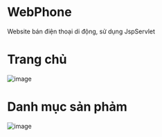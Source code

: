 # WebPhone
Website bán điện thoại di động, sử dụng JspServlet
# Trang chủ
![image](https://user-images.githubusercontent.com/54854628/168420510-bf561bac-a19c-4bf8-b98a-103c34a5b50a.png)

# Danh mục sản phảm
![image](https://user-images.githubusercontent.com/54854628/168420611-84cb6bbe-64eb-47b0-b0b1-3c0c4b78c379.png)

